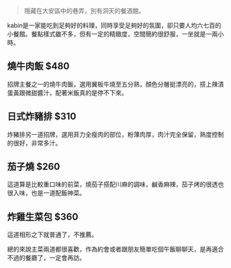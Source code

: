 > 隱藏在大安區中的巷弄，別有洞天的餐酒館。

kabin是一家能吃到足夠好的料理，同時享受足夠好的氛圍，卻只要人均六七百的小餐館。餐點樣式雖不多，但有一定的精緻度，空間簡約很舒服，一坐就是一兩小時。
## 燒牛肉飯 $480
招牌主餐之一的燒牛肉飯，選用翼板牛燒至五分熟，顏色分層挺漂亮的，搭上辣漬蛋黃跟微甜醬汁，配著米飯真的是停不下來。
## 日式炸豬排 $310
炸豬排另一道招牌，選用菲力全瘦肉的部位，粉薄肉厚，肉汁完全保留，熟度控制的很好，非常多汁。
## 茄子燒 $260
這道算是比較重口味的前菜，燒茄子搭配川麻的調味，鹹香麻辣，茄子烤的很透也很入味，也是一道配飯神菜。
## 炸雞生菜包 $360
這道相形之下就普通了，不推薦。

總的來說主菜兩道都很喜歡，作為約會或者跟朋友簡單吃個午飯聊聊天，是再適合不過的餐廳了，一定會再訪。